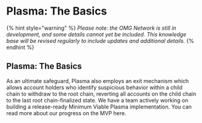 # Plasma: The Basics

{% hint style="warning" %}
_Please note: the OMG Network is still in development, and some details cannot yet be included. This knowledge base will be revised regularly to include updates and additional details._
{% endhint %}

## Plasma: The Basics

As an ultimate safeguard, Plasma also employs an exit mechanism which allows account holders who identify suspicious behavior within a child chain to withdraw to the root chain, reverting all accounts on the child chain to the last root chain-finalized state. We have a team actively working on building a release-ready Minimum Viable Plasma implementation. You can read more about our progress on the MVP here.

